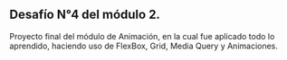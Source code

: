 ## Desafío N°4 del módulo 2.
Proyecto final del módulo de Animación, en la cual fue aplicado todo lo aprendido, haciendo uso de FlexBox, Grid, Media Query y Animaciones. 
